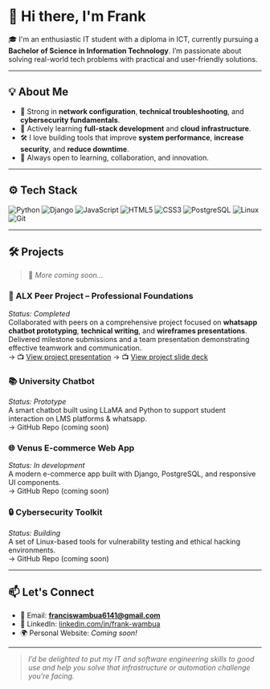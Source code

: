 # 👋 Hi there, I'm Frank

🎓 I'm an enthusiastic IT student with a diploma in ICT, currently pursuing a **Bachelor of Science in Information Technology**. I’m passionate about solving real-world tech problems with practical and user-friendly solutions.

---

## 💡 About Me

- 🧠 Strong in **network configuration**, **technical troubleshooting**, and **cybersecurity fundamentals**.
- 🚀 Actively learning **full-stack development** and **cloud infrastructure**.
- 🛠️ I love building tools that improve **system performance**, **increase security**, and **reduce downtime**.
- 🤝 Always open to learning, collaboration, and innovation.

---

## ⚙️ Tech Stack

![Python](https://img.shields.io/badge/Python-3776AB?style=for-the-badge&logo=python&logoColor=white)
![Django](https://img.shields.io/badge/Django-092E20?style=for-the-badge&logo=django&logoColor=white)
![JavaScript](https://img.shields.io/badge/JavaScript-F7DF1E?style=for-the-badge&logo=javascript&logoColor=black)
![HTML5](https://img.shields.io/badge/HTML5-E34F26?style=for-the-badge&logo=html5&logoColor=white)
![CSS3](https://img.shields.io/badge/CSS3-1572B6?style=for-the-badge&logo=css3&logoColor=white)
![PostgreSQL](https://img.shields.io/badge/PostgreSQL-336791?style=for-the-badge&logo=postgresql&logoColor=white)
![Linux](https://img.shields.io/badge/Linux-FCC624?style=for-the-badge&logo=linux&logoColor=black)
![Git](https://img.shields.io/badge/Git-F05032?style=for-the-badge&logo=git&logoColor=white)

---

## 🛠️ Projects

> 🚧 *More coming soon…*

### 🤝 ALX Peer Project – Professional Foundations  
*Status: Completed*  
Collaborated with peers on a comprehensive project focused on **whatsapp chatbot prototyping**, **technical writing**, and **wireframes presentations**. Delivered milestone submissions and a team presentation demonstrating effective teamwork and communication.  
→ 📺 [View project presentation](https://youtu.be/rCMAMSyEiFg)
→ 📺 [View project slide deck](https://www.canva.com/design/DAGrtUe0Z5I/-20h9uvPnXpTea-27bbFsA/view?utm_content=DAGrtUe0Z5I&utm_campaign=designshare&utm_medium=link2&utm_source=uniquelinks&utlId=hd0890a7181)

### 📚 University Chatbot  
*Status: Prototype*  
A smart chatbot built using LLaMA and Python to support student interaction on LMS platforms & whatsapp.  
→ GitHub Repo (coming soon)

### 🌐 Venus E-commerce Web App  
*Status: In development*  
A modern e-commerce app built with Django, PostgreSQL, and responsive UI components.  
→ GitHub Repo (coming soon)

### 🔒 Cybersecurity Toolkit  
*Status: Building*  
A set of Linux-based tools for vulnerability testing and ethical hacking environments.  
→ GitHub Repo (coming soon)

---

## 📫 Let's Connect

- 📧 Email: **franciswambua6141@gmail.com**
- 💼 LinkedIn: [linkedin.com/in/frank-wambua](https://linkedin.com/in/frank-wambua)
- 🌍 Personal Website: *Coming soon!*

---

> *I’d be delighted to put my IT and software engineering skills to good use and help you solve that infrastructure or automation challenge you're facing.*

